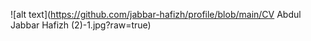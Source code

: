 ![alt text](https://github.com/jabbar-hafizh/profile/blob/main/CV Abdul Jabbar Hafizh (2)-1.jpg?raw=true)
